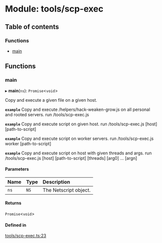 # Module: tools/scp-exec

## Table of contents

### Functions

- [main](../wiki/tools.scp-exec#main)

## Functions

### main

▸ **main**(`ns`): `Promise`<`void`\>

Copy and execute a given file on a given host.

**`example`** Copy and execute /helpers/hack-weaken-grow.js on all personal and rooted servers.
run /tools/scp-exec.js

**`example`** Copy and execute script on given host.
run /tools/scp-exec.js [host] [path-to-script]

**`example`** Copy and execute script on worker servers.
run /tools/scp-exec.js worker [path-to-script]

**`example`** Copy and execute script on host with given threads and args.
run /tools/scp-exec.js [host] [path-to-script] [threads] [arg0] ... [argn]

#### Parameters

| Name | Type | Description |
| :------ | :------ | :------ |
| `ns` | `NS` | The Netscript object. |

#### Returns

`Promise`<`void`\>

#### Defined in

[tools/scp-exec.ts:23](https://github.com/vladzaharia/bitburner/blob/9963ca2/src/tools/scp-exec.ts#L23)
